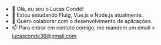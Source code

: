 - 👋 Olá, eu sou o Lucas Condé!
- 🌱 Estou estudando Fluig, Vue.js e Node.js atualmente.
- 💞️ Quero colaborar com o desenvolvimento de aplicações.
- 📫 Para entrar em contato comigo, me mandem um email > lucasconde36@gmail.com
